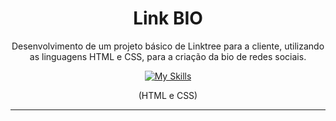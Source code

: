 <H1 align='center' font-weight: bold> 
Link BIO
</H1>
<p align='center'>
Desenvolvimento de um projeto básico de Linktree para a cliente, utilizando as linguagens HTML e CSS, para a criação da bio de redes sociais.
</p>
<div align='center'>

[![My Skills](https://skillicons.dev/icons?i=html,css)](https://skillicons.dev)
</div>
<p align='center'>
(HTML e CSS)
</p>

<hr>

